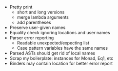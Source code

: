 - Pretty print
  + short and long versions
  + merge lambda arguments
  + add parentheses
- Preserve user-given names
- Equality check ignoring locations and user names
- Parser error reporting
  + Readable unexpected/expecting list
  + Case pattern variables have the same names
- Parsed ASTs should get rid of local names
- Scrap my boilerplate: instances for Monad, Eq1, etc
- Binders may contain location for better error report
